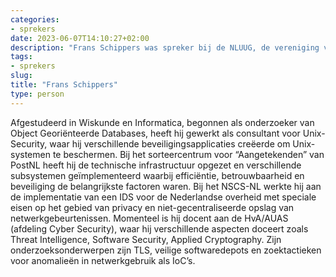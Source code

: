 ```yaml
---
categories:
- sprekers
date: 2023-06-07T14:10:27+02:00
description: "Frans Schippers was spreker bij de NLUUG, de vereniging voor open systemen en open standaarden. Lees meer over deze spreker."
tags:
- sprekers
slug:
title: "Frans Schippers"
type: person
---
```


Afgestudeerd in Wiskunde en Informatica, begonnen als onderzoeker van Object Georiënteerde Databases, heeft hij gewerkt als consultant voor Unix-Security, waar hij verschillende beveiligingsapplicaties creëerde om Unix-systemen te beschermen. Bij het sorteercentrum voor “Aangetekenden” van PostNL heeft hij de technische infrastructuur opgezet en verschillende subsystemen geïmplementeerd waarbij efficiëntie, betrouwbaarheid en beveiliging de belangrijkste factoren waren. Bij het NSCS-NL werkte hij aan de implementatie van een IDS voor de Nederlandse overheid met speciale eisen op het gebied van privacy en niet-gecentraliseerde opslag van netwerkgebeurtenissen. Momenteel is hij docent aan de HvA/AUAS (afdeling Cyber Security), waar hij verschillende aspecten doceert zoals Threat Intelligence, Software Security, Applied Cryptography. Zijn onderzoeksonderwerpen zijn TLS, veilige softwaredepots en zoektactieken voor anomalieën in netwerkgebruik als IoC’s.
